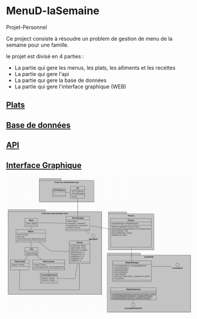 # MenuD-laSemaine
Projet-Personnel

Ce project consiste à résoudre un problem de gestion de menu de la semaine pour une famille.

le projet est divisé en 4 parties :
- La partie qui gere les menus, les plats, les alliments et les recettes
- La partie qui gere l'api
- La partie qui gere la base de données
- La partie qui gere l'interface graphique (WEB)

## [Plats](info/menu/README.md)

## [Base de données](info/db/README.md)

## [API](info/api/README.md)

## [Interface Graphique](info/interface/README.md)

![UML Simplifier](info/uml.png)